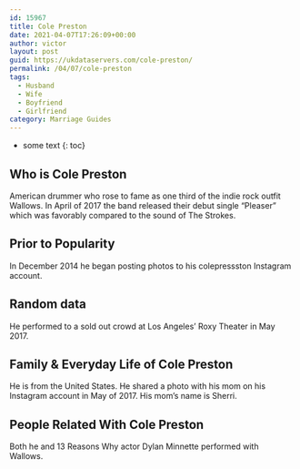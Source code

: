 ```yaml
---
id: 15967
title: Cole Preston
date: 2021-04-07T17:26:09+00:00
author: victor
layout: post
guid: https://ukdataservers.com/cole-preston/
permalink: /04/07/cole-preston
tags:
  - Husband
  - Wife
  - Boyfriend
  - Girlfriend
category: Marriage Guides
---
```


* some text
{: toc}


## Who is Cole Preston



American drummer who rose to fame as one third of the indie rock outfit Wallows. In April of 2017 the band released their debut single &#8220;Pleaser&#8221; which was favorably compared to the sound of The Strokes. 

                
                
                
## Prior to Popularity



In December 2014 he began posting photos to his colepressston Instagram account. 

                
                
                
## Random data



He performed to a sold out crowd at Los Angeles&#8217; Roxy Theater in May 2017. 

                
                
                
## Family & Everyday Life of Cole Preston



He is from the United States. He shared a photo with his mom on his Instagram account in May of 2017. His mom&#8217;s name is Sherri.

                
                
                
## People Related With Cole Preston



Both he and 13 Reasons Why actor Dylan Minnette performed with Wallows. 

                
              
            
          
          
          